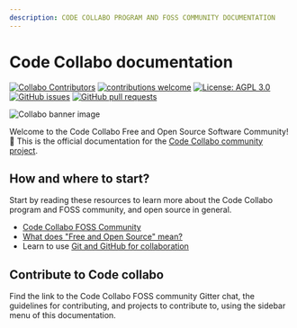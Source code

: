 ```yaml
---
description: CODE COLLABO PROGRAM AND FOSS COMMUNITY DOCUMENTATION
---
```


# Code Collabo documentation
[![Collabo Contributors](https://img.shields.io/badge/Collabo%20contributors-21-orange)](https://github.com/code-collabo/.github#collabo-contributors) [![contributions welcome](https://img.shields.io/badge/contributions-welcome-brightgreen.svg?style=flat)](https://code-collabo.gitbook.io/community-doc-v1.0.0/collabo-guidelines/contributing) [![License: AGPL 3.0](https://img.shields.io/badge/License-AGPL-blue.svg)](https://github.com/code-collabo/docs/blob/develop/LICENSE) [![GitHub issues](https://img.shields.io/github/issues/code-collabo/docs?color=red)](https://github.com/code-collabo/docs/issues) [![GitHub pull requests](https://img.shields.io/github/issues-pr/code-collabo/docs?color=goldenrod)](https://github.com/code-collabo/docs/pulls)

![Collabo banner image](https://user-images.githubusercontent.com/45185388/235613891-c1514c30-136b-4b1f-b9b4-260fd6ef7c26.png)

Welcome to the Code Collabo Free and Open Source Software Community! 🙌 This is the official documentation for the [Code Collabo community project](https://github.com/code-collabo).

## How and where to start?

Start by reading these resources to learn more about the Code Collabo program and FOSS community, and open source in general.

* [Code Collabo FOSS Community](https://code-collabo.hashnode.dev/what-is-code-collabo-and-who-is-it-for)
* [What does "Free and Open Source" mean?](https://code-collabo.hashnode.dev/what-does-free-and-open-source-mean)
* Learn to use [Git and GitHub for collaboration](https://obiagba-mary.gitbook.io/git-and-github-training)

## Contribute to Code collabo

Find the link to the Code Collabo FOSS community Gitter chat, the guidelines for contributing, and projects to contribute to, using the sidebar menu of this documentation.
